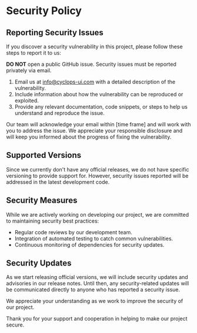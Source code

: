 # Security Policy

## Reporting Security Issues

If you discover a security vulnerability in this project, please follow these steps to report it to us:

**DO NOT** open a public GitHub issue. Security issues must be reported privately via email.

1. Email us at [info@cyclops-ui.com](mailto:info@cyclops-ui.com) with a detailed description of the vulnerability.
2. Include information about how the vulnerability can be reproduced or exploited.
3. Provide any relevant documentation, code snippets, or steps to help us understand and reproduce the issue.

Our team will acknowledge your email within [time frame] and will work with you to address the issue. We appreciate your responsible disclosure and will keep you informed about the progress of fixing the vulnerability.

## Supported Versions

Since we currently don't have any official releases, we do not have specific versioning to provide support for. However, security issues reported will be addressed in the latest development code.

## Security Measures

While we are actively working on developing our project, we are committed to maintaining security best practices:

- Regular code reviews by our development team.
- Integration of automated testing to catch common vulnerabilities.
- Continuous monitoring of dependencies for security updates.

## Security Updates

As we start releasing official versions, we will include security updates and advisories in our release notes. Until then, any security-related updates will be communicated directly to anyone who has reported a security issue.

We appreciate your understanding as we work to improve the security of our project.

Thank you for your support and cooperation in helping to make our project secure.

